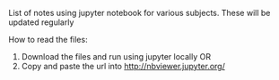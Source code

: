List of notes using jupyter notebook for various subjects. These will be updated regularly

How to read the files:
1. Download the files and run using jupyter locally
OR
1. Copy and paste the url into http://nbviewer.jupyter.org/
